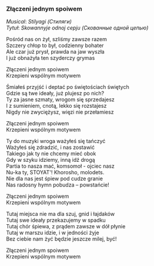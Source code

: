 ### Złączeni jednym spoiwem

_Musical_: _Stilyagi (Стиляги)_   
_Tytuł_: _Skowannyje odnoj cepju (Скованные одной цепью)_  

Pośród nas on żył, szliśmy zawsze razem\
Szczery chłop to był, codzienny bohater\
Ale czar już prysł, prawda na jaw wyszła\
I już obnażyła ten szyderczy grymas

Złączeni jednym spoiwem\
Krzepieni wspólnym motywem

Śmiałeś przyjść i deptać po świętościach świętych\
Gdzie są twe ideały, już plujesz po nich?\
Ty za jasne szmaty, wrogom się sprzedajesz\
I z sumieniem, cnotą, lekko się rozstajesz\
Nigdy nie zwyciężysz, więzi nie przełamiesz

Złączeni jednym spoiwem\
Krzepieni wspólnym motywem

Ty do muzyki wroga ważyłeś się tańczyć\
Ważyłeś się zdradzić, i nas zostawić\
Takiego jak ty nie chcemy mieć obok\
Gdy w szyku idziemy, inną idź drogą\
Partia to nasza mać, komsomoł - ojciec nasz\
Nu-ka ty, STOYAT'! Khorosho, molodets.\
Nie dla nas jest śpiew pod cudze granie\
Nas radosny hymn pobudza – powstańcie!

Złączeni jednym spoiwem\
Krzepieni wspólnym motywem

Tutaj miejsca nie ma dla szuj, gnid i łajdaków\
Tutaj swe ideały przekazujemy w spadku\
Tutaj chór śpiewa, z prądem zawsze w dół płynie\
Tutaj w marszu idzie, i w jedności żyje\
Bez ciebie nam żyć będzie jeszcze milej, być!

Złączeni jednym spoiwem\
Krzepieni wspólnym motywem
